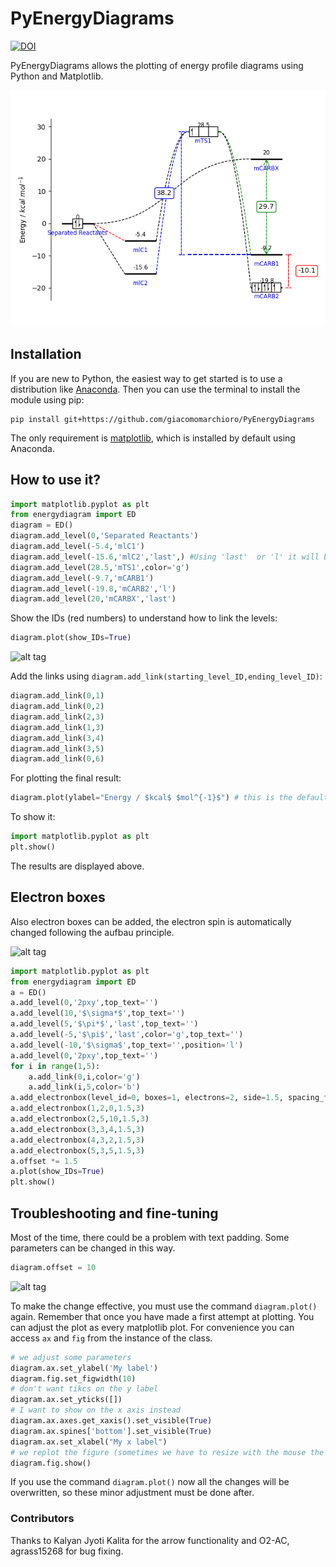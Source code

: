 # PyEnergyDiagrams
[![DOI](https://zenodo.org/badge/79893385.svg)](https://zenodo.org/badge/latestdoi/79893385)

PyEnergyDiagrams allows the plotting of energy profile diagrams using Python and Matplotlib.

![alt tag](./md_images/Final.png)
## Installation 
If you are new to Python, the easiest way to get started is to use a distribution like [Anaconda](https://www.anaconda.com/). Then you can use the terminal to install the module using pip:

    pip install git+https://github.com/giacomomarchioro/PyEnergyDiagrams

The only requirement is [matplotlib](http://matplotlib.org/users/installing.html), which is installed by default using Anaconda.
  
## How to use it?


```python
import matplotlib.pyplot as plt
from energydiagram import ED
diagram = ED()
diagram.add_level(0,'Separated Reactants')
diagram.add_level(-5.4,'mlC1')
diagram.add_level(-15.6,'mlC2','last',) #Using 'last'  or 'l' it will be together with the previous level
diagram.add_level(28.5,'mTS1',color='g')
diagram.add_level(-9.7,'mCARB1')
diagram.add_level(-19.8,'mCARB2','l')
diagram.add_level(20,'mCARBX','last')
```
Show the IDs (red numbers) to understand how to link the levels:

```python
diagram.plot(show_IDs=True)
```
![alt tag](./md_images/With_IDs.png)

Add the links using `diagram.add_link(starting_level_ID,ending_level_ID)`:
```python
diagram.add_link(0,1)
diagram.add_link(0,2)
diagram.add_link(2,3)
diagram.add_link(1,3)
diagram.add_link(3,4)
diagram.add_link(3,5)
diagram.add_link(0,6)
```
For plotting the final result:
```python
diagram.plot(ylabel="Energy / $kcal$ $mol^{-1}$") # this is the default ylabel
```
To show it:
```python
import matplotlib.pyplot as plt
plt.show()
```
The results are displayed above.

## Electron boxes 
Also electron boxes can be added, the electron spin is automatically changed following the aufbau principle.

![alt tag](./md_images/boxplot.png)

```python
import matplotlib.pyplot as plt
from energydiagram import ED
a = ED()
a.add_level(0,'2pxy',top_text='')
a.add_level(10,'$\sigma*$',top_text='')
a.add_level(5,'$\pi*$','last',top_text='')
a.add_level(-5,'$\pi$','last',color='g',top_text='')
a.add_level(-10,'$\sigma$',top_text='',position='l')
a.add_level(0,'2pxy',top_text='')
for i in range(1,5):
    a.add_link(0,i,color='g')
    a.add_link(i,5,color='b')
a.add_electronbox(level_id=0, boxes=1, electrons=2, side=1.5, spacing_f=2.5)
a.add_electronbox(1,2,0,1.5,3)
a.add_electronbox(2,5,10,1.5,3)
a.add_electronbox(3,3,4,1.5,3)
a.add_electronbox(4,3,2,1.5,3)
a.add_electronbox(5,3,5,1.5,3)
a.offset *= 1.5
a.plot(show_IDs=True)
plt.show()
```
## Troubleshooting and fine-tuning
Most of the time, there could be a problem with text padding. Some parameters can be changed in this way.
```python
diagram.offset = 10
```
![alt tag](./md_images/Explained.jpg)

To make the change effective, you must use the command `diagram.plot()` again. Remember that once you have made a first attempt at plotting. You can adjust the plot as every matplotlib plot. For convenience you can access `ax` and `fig` from the instance of the class.  

```python
# we adjust some parameters
diagram.ax.set_ylabel('My label')
diagram.fig.set_figwidth(10)
# don't want tikcs on the y label
diagram.ax.set_yticks([])
# I want to show on the x axis instead
diagram.ax.axes.get_xaxis().set_visible(True)
diagram.ax.spines['bottom'].set_visible(True)
diagram.ax.set_xlabel("My x label")
# we replot the figure (sometimes we have to resize with the mouse the figure so we force to refresh)
diagram.fig.show()

```
If you use the command `diagram.plot()` now all the changes will be overwritten, so these minor adjustment must be done after.

### Contributors
Thanks to Kalyan Jyoti Kalita for the arrow functionality and O2-AC, agrass15268 for bug fixing.
